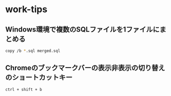 # work-tips

## Windows環境で複数のSQLファイルを1ファイルにまとめる

```sh
copy /b *.sql merged.sql
```

## Chromeのブックマークバーの表示非表示の切り替えのショートカットキー

```sh
ctrl + shift + b
```
